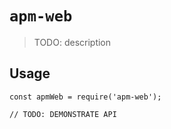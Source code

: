 # `apm-web`

> TODO: description

## Usage

```
const apmWeb = require('apm-web');

// TODO: DEMONSTRATE API
```
